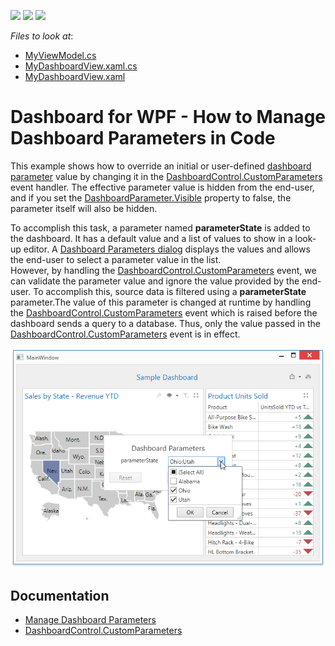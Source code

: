 <!-- default badges list -->
![](https://img.shields.io/endpoint?url=https://codecentral.devexpress.com/api/v1/VersionRange/134282817/18.1.3%2B)
[![](https://img.shields.io/badge/Open_in_DevExpress_Support_Center-FF7200?style=flat-square&logo=DevExpress&logoColor=white)](https://supportcenter.devexpress.com/ticket/details/T830592)
[![](https://img.shields.io/badge/📖_How_to_use_DevExpress_Examples-e9f6fc?style=flat-square)](https://docs.devexpress.com/GeneralInformation/403183)
<!-- default badges end -->
<!-- default file list -->
*Files to look at*:

* [MyViewModel.cs](./cs/WPF_Dashboard_CustomParameters/ViewModels/MyViewModel.cs)
* [MyDashboardView.xaml.cs](./cs/WPF_Dashboard_CustomParameters/Views/MyDashboardView.xaml.cs)
* [MyDashboardView.xaml](./cs/WPF_Dashboard_CustomParameters/Views/MyDashboardView.xaml)

<!-- default file list end -->

# Dashboard for WPF - How to Manage Dashboard Parameters in Code 

This example shows how to override an initial or user-defined <a href="https://docs.devexpress.com/Dashboard/400012/building-the-designer-and-viewer-applications/wpf-viewer/manage-dashboard-parameters">dashboard parameter</a> value by changing it in the <a href="https://docs.devexpress.com/Dashboard/DevExpress.DashboardWpf.DashboardControl.CustomParameters">DashboardControl.CustomParameters</a> event handler. The effective parameter value is hidden from the end-user, and if you set the [DashboardParameter.Visible](https://docs.devexpress.com/Dashboard/DevExpress.DashboardCommon.DashboardParameter.Visible) property to false, the parameter itself will also be hidden.

To accomplish this task, a parameter named <strong>parameterState</strong> is added to the dashboard. It has a default value and a list of values to show in a look-up editor. A <a href="https://docs.devexpress.com/Dashboard/400012/building-the-designer-and-viewer-applications/wpf-viewer/manage-dashboard-parameters">Dashboard Parameters dialog</a> displays the values and allows the end-user to select a parameter value in the list.<br>However, by handling the <a href="https://docs.devexpress.com/Dashboard/DevExpress.DashboardWpf.DashboardControl.CustomParameters">DashboardControl.CustomParameters</a> event, we can validate the parameter value and ignore the value provided by the end-user. To accomplish this, source data is filtered using a <strong>parameterState </strong>parameter.The value of this parameter is changed at runtime by handling the <a href="https://docs.devexpress.com/Dashboard/DevExpress.DashboardWpf.DashboardControl.CustomParameters">DashboardControl.CustomParameters</a> event which is raised before the dashboard sends a query to a database. Thus, only the value passed in the <a href="https://docs.devexpress.com/Dashboard/DevExpress.DashboardWpf.DashboardControl.CustomParameters">DashboardControl.CustomParameters</a> event is in effect.<br>

![](https://github.com/DevExpress-Examples/wpf-dashboard-how-to-manage-dashboard-parameters-in-code/blob/18.1.3%2B/images/wpf-dashboard-how-to-manage-dashboard-parameters-in-code.png)

## Documentation

- [Manage Dashboard Parameters](https://docs.devexpress.com/Dashboard/400012/wpf-viewer/manage-dashboard-parameters)
- [DashboardControl.CustomParameters](https://docs.devexpress.com/Dashboard/DevExpress.DashboardWpf.DashboardControl.CustomParameters)
